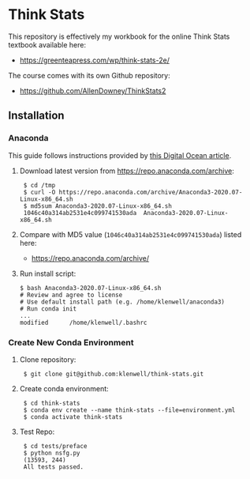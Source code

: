 # Think Stats
This repository is effectively my workbook for the online Think Stats textbook available here:

- https://greenteapress.com/wp/think-stats-2e/

The course comes with its own Github repository:

- https://github.com/AllenDowney/ThinkStats2


## Installation
### Anaconda
This guide follows instructions provided by [this Digital Ocean article](https://www.digitalocean.com/community/tutorials/how-to-install-anaconda-on-ubuntu-18-04-quickstart).

1. Download latest version from https://repo.anaconda.com/archive:

        $ cd /tmp
        $ curl -O https://repo.anaconda.com/archive/Anaconda3-2020.07-Linux-x86_64.sh
        $ md5sum Anaconda3-2020.07-Linux-x86_64.sh
        1046c40a314ab2531e4c099741530ada  Anaconda3-2020.07-Linux-x86_64.sh

1. Compare with MD5 value (`1046c40a314ab2531e4c099741530ada`) listed here:

    - https://repo.anaconda.com/archive/

1. Run install script:

       $ bash Anaconda3-2020.07-Linux-x86_64.sh
       # Review and agree to license
       # Use default install path (e.g. /home/klenwell/anaconda3)
       # Run conda init
       ...
       modified      /home/klenwell/.bashrc

### Create New Conda Environment

1. Clone repository:

        $ git clone git@github.com:klenwell/think-stats.git

1. Create conda environment:

        $ cd think-stats
        $ conda env create --name think-stats --file=environment.yml
        $ conda activate think-stats

1. Test Repo:

        $ cd tests/preface
        $ python nsfg.py
        (13593, 244)
        All tests passed.
